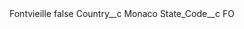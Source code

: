 <?xml version="1.0" encoding="UTF-8"?>
<CustomMetadata xmlns="http://soap.sforce.com/2006/04/metadata" xmlns:xsi="http://www.w3.org/2001/XMLSchema-instance" xmlns:xsd="http://www.w3.org/2001/XMLSchema">
    <label>Fontvieille</label>
    <protected>false</protected>
    <values>
        <field>Country__c</field>
        <value xsi:type="xsd:string">Monaco</value>
    </values>
    <values>
        <field>State_Code__c</field>
        <value xsi:type="xsd:string">FO</value>
    </values>
</CustomMetadata>
